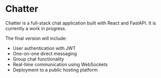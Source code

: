 # Chatter

Chatter is a full-stack chat application built with React and FastAPI. It is currently a work in progress.

The final version will include:

- User authentication with JWT
- One-on-one direct messaging
- Group chat functionality
- Real-time communication using WebSockets
- Deployment to a public hosting platform
